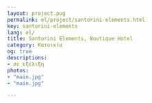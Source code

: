 ```yaml
---
layout: project.pug
permalink: el/project/santorini-elements.html
key: santorini-elements
lang: el/
title: Santorini Elements, Boutique Hotel
category: Κατοικία
og: true
descriptions:
- σε εξέλιξη
photos:
- "main.jpg"
- "main.jpg"

---
```

